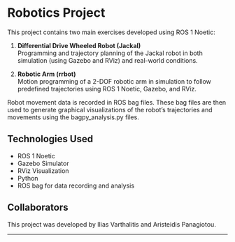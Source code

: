 # Robotics Project

This project contains two main exercises developed using ROS 1 Noetic:

1. **Differential Drive Wheeled Robot (Jackal)**  
   Programming and trajectory planning of the Jackal robot in both simulation (using Gazebo and RViz) and real-world conditions.

2. **Robotic Arm (rrbot)**  
   Motion programming of a 2-DOF robotic arm in simulation to follow predefined trajectories using ROS 1 Noetic, Gazebo, and RViz.

Robot movement data is recorded in ROS bag files. These bag files are then used to generate graphical visualizations of the robot’s trajectories and movements using the bagpy_analysis.py files.

## Technologies Used
- ROS 1 Noetic  
- Gazebo Simulator  
- RViz Visualization  
- Python  
- ROS bag for data recording and analysis  

## Collaborators
This project was developed by Ilias Varthalitis and Aristeidis Panagiotou.


---

